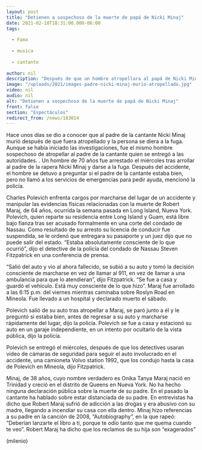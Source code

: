 ```yaml
---
layout: post
title: "Detienen a sospechoso de la muerte de papá de Nicki Minaj"
date: 2021-02-18T18:31:00.000-06:00
tags:
  
  - Fama
  
  - musica
  
  - cantante
  
author: nil
description: "Después de que un hombre atropellara al papá de Nicki Minaj y falleciera, las autoridades arrestaron a un sospechoso. "
image: "/uploads/2021/images-padre-nicki-minaj-murio-atropellado.jpg"
video: nil
audio: nil
alt: "Detienen a sospechoso de la muerte de papá de Nicki Minaj"
front: false
section: "Espectáculos"
redirect_from: /news/183014
---
```


Hace unos días se dio a conocer que al padre de la cantante Nicki Minaj murió después de que fuera atropellado y la persona se diera a la fuga. Aunque se había iniciado las investigaciones, fue el mismo hombre sospechoso de atropellar al padre de la cantante quien se entregó a las autoridades. . Un hombre de 70 años fue arrestado el miércoles tras arrollar al padre de la rapera Nicki Minaj y darse a la fuga. Después del accidente, el hombre se detuvo a preguntar si el padre de la cantante estaba bien, pero no llamó a los servicios de emergencias para pedir ayuda, mencionó la policía. 

Charles Polevich enfrenta cargos por marcharse del lugar de un accidente y manipular las evidencias físicas relacionadas con la muerte de Robert Maraj, de 64 años, ocurrida la semana pasada en Long Island, Nueva York. Polevich, quien reparte su residencia entre Long Island y Guam, está libre bajo fianza tras ser acusado formalmente en una corte del condado de Nassau. Como resultado de su arresto su licencia de conducir fue suspendida, se le ordenó que entregara su pasaporte y un juez dijo que no puede salir del estado. “Estaba absolutamente consciente de lo que ocurrió”, dijo el detective de la policía del condado de Nassau Steven Fitzpatrick en una conferencia de prensa. 

“Salió del auto y vio al ahora fallecido, se subió a su auto y tomó la decisión consciente de marcharse en vez de llamar al 911, en vez de llamar a una ambulancia para que lo atendieran”, dijo Fitzpatrick. “Se fue a casa y guardó el vehículo. Está muy consciente de lo que hizo”. 
Maraj fue arrollado a las 6:15 p.m. del viernes mientras caminaba sobre Roslyn Road en Mineola. Fue llevado a un hospital y declarado muerto el sábado. 

Polevich salió de su auto tras atropellar a Maraj, se paró junto a él y le preguntó si estaba bien, antes de regresar a su auto y marcharse rápidamente del lugar, dijo la policía. Polevich se fue a casa y estacionó su auto en un garaje independiente, en un intento por ocultarlo de la vista pública, dijo la policía. 

Polevich se entregó el miércoles, después de que los detectives usaran video de cámaras de seguridad para seguir el auto involucrado en el accidente, una camioneta Volvo station 1992, que los condujo hasta la casa de Polevich en Mineola, dijo Fitzpatrick. 

Minaj, de 38 años, cuyo nombre verdadero es Onika Tanya Maraj nació en Trinidad y creció en el distrito de Queens en Nueva York. No ha hecho ninguna declaración pública sobre la muerte de su padre. En el pasado la cantante ha hablado sobre estar distanciada de su padre. En entrevistas ha dicho que Robert Maraj sufrió de adicción a las drogas y era abusivo con su madre, llegando a incendiar su casa con ella dentro. Minaj hizo referencias a su padre en la canción de 2008, “Autobiography”, en la que rapeó: “Deberían lanzarte el libro a ti, porque te odio tanto que me quema cuando te veo”. Robert Maraj ha dicho que los reclamos de su hija son “exagerados” 

(milenio)